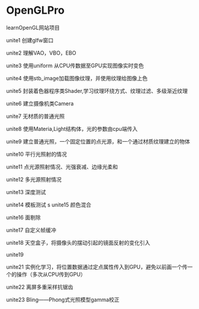 # OpenGLPro
 learnOpenGL网站项目

 unite1  创建glfw窗口
 
 unite2  理解VAO，VBO，EBO
 
 unite3  使用uniform 从CPU传数据至GPU实现图像实时变色
 
 unite4  使用stb_image加载图像纹理，并使用纹理给图像上色
 
 unite5  封装着色器程序类Shader,学习纹理环绕方式、纹理过滤、多级渐近纹理
 
 unite6  建立摄像机类Camera

 unite7 无材质的普通光照

 unite8 使用Materia,Light结构体，光的参数由cpu端传入
 
 unite9  建立普通光照，一个固定位置的点光源，和一个通过材质纹理建立的物体
 
 unite10 平行光照射的情况
 
 unite11 点光源照射情况、光强衰减、边缘光柔和

 unite12 多光源照射情况

 unite13 深度测试

 unite14 模板测试
s
 unite15 颜色混合

 unite16 面剔除

 unite17 自定义帧缓冲

 unite18 天空盒子，将摄像头的摆动引起的镜面反射的变化引入

 unite19 

 unite21 实例化学习，将位置数据通过定点属性传入到GPU，避免以前画一个传一个的操作（多次从CPU传到GPU）

 unite22 离屏多重采样抗锯齿

 unite23 Bling——Phong式光照模型gamma校正